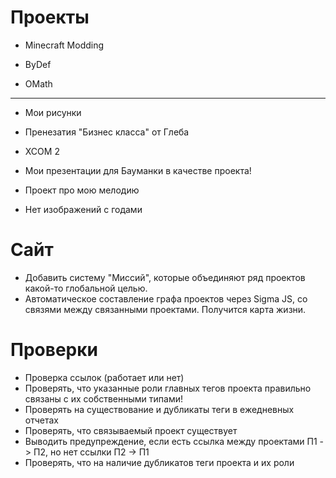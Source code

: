 # Проекты

* Minecraft Modding

* ByDef
* OMath

---

* Мои рисунки

* Пренезатия "Бизнес класса" от Глеба

* XCOM 2

* Мои презентации для Бауманки в качестве проекта!
* Проект про мою мелодию
* Нет изображений с годами

# Сайт

* Добавить систему "Миссий", которые объединяют ряд проектов какой-то глобальной целью.
* Автоматическое составление графа проектов через Sigma JS, со связями между связанными проектами. Получится карта жизни.

# Проверки

* Проверка ссылок (работает или нет)
* Проверять, что указанные роли главных тегов проекта правильно связаны с их собственными типами!
* Проверять на существование и дубликаты теги в ежедневных отчетах
* Проверять, что связываемый проект существует
* Выводить предупреждение, если есть ссылка между проектами П1 -> П2, но нет ссылки П2 -> П1
* Проверять, что на наличие дубликатов теги проекта и их роли